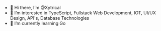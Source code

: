 - 👋 Hi there, I’m @Xytrical
- 👀 I’m interested in TypeScript, Fullstack Web Development, IOT, UI/UX Design, API's, Database Technologies
- 🌱 I’m currently learning Go
